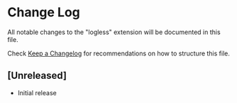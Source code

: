 # Change Log

All notable changes to the "logless" extension will be documented in this file.

Check [Keep a Changelog](http://keepachangelog.com/) for recommendations on how to structure this file.

## [Unreleased]

- Initial release